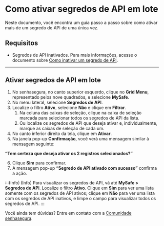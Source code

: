 # Como ativar segredos de API em lote

Neste documento, você encontra um guia passo a passo sobre como ativar mais de um segredo de API de uma única vez.

## Requisitos

* Segredos de API inativados. Para mais informações, acesse o documento sobre [Como inativar um segredo de API](/v3-33/docs/pt/how-to-disable-an-api-secret).

* * *

## Ativar segredos de API em lote

1. No senhasegura, no canto superior esquerdo, clique no **Grid Menu**, representado pelos nove quadrados, e selecione **MySafe**.
2. No menu lateral, selecione **Segredos de API**.
3. Localize o filtro **Ativo**, selecione **Não** e clique em **Filtrar**.
    1. Na coluna das caixas de seleção, clique na caixa de seleção marcada para selecionar todos os segredos de API da lista.
    2. Ou localize os segredos de API que deseja ativar e, individualmente, marque as caixas de seleção de cada um.
4. No canto inferior direito da tela, clique em **Ativar**.
5. Na janela pop-up **Confirmação**, você verá uma mensagem similar à mensagem seguinte:

**“Tem certeza que deseja ativar os 2 registros selecionados?”**


6. Clique **Sim** para confirmar.
7. A mensagem pop-up **“Segredo de API ativado com sucesso”** confirma a ação.

:::(Info) (Info)
Para visualizar os segredos de API, vá até **MySafe > Segredos de API**. Localize o filtro **Ativo**. Clique em **Sim** para ver uma lista somente com os segredos de API ativos; clique em **Não** para ver uma lista com os segredos de API inativos, e limpe o campo para visualizar todos os segredos de API.
:::

Você ainda tem dúvidas? Entre em contato com a [Comunidade senhasegura](https://community.senhasegura.io/).
